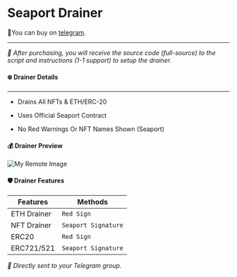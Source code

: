 # Seaport Drainer 
📩You can buy  on [telegram](https://t.me/rugging/).
___
*📝 After purchasing, you will receive the source code (full-source) to the script and instructions (1-1 support) to setup the drainer.*

#### ❄️ Drainer Details
***
* Drains All NFTs & ETH/ERC-20
- Uses Official Seaport Contract
+ No Red Warnings Or NFT Names Shown (Seaport)

#### 💰 Drainer Preview
![My Remote Image](https://i.imgur.com/jLTBioB.png)
#### 🛡️ Drainer Features


Features | Methods
--- | ---
ETH Drainer | `Red Sign` |
NFT Drainer | `Seaport Signature` |
ERC20 | `Red Sign` |
ERC721/521 | `Seaport Signature` |

*💾 Directly sent to your Telegram group.*
